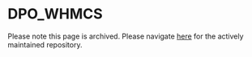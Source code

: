 # DPO_WHMCS
Please note this page is archived. Please navigate [here](https://github.com/DPO-Group/DPO_WHMCS) for the actively maintained repository.
